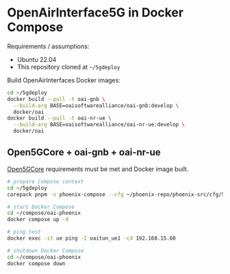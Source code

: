 # OpenAirInterface5G in Docker Compose

Requirements / assumptions:

* Ubuntu 22.04
* This repository cloned at `~/5gdeploy`

Build OpenAirInterfaces Docker images:

```bash
cd ~/5gdeploy
docker build --pull -t oai-gnb \
  --build-arg BASE=oaisoftwarealliance/oai-gnb:develop \
  docker/oai
docker build --pull -t oai-nr-ue \
  --build-arg BASE=oaisoftwarealliance/oai-nr-ue:develop \
  docker/oai
```

## Open5GCore + oai-gnb + oai-nr-ue

[Open5GCore](Open5GCore.md) requirements must be met and Docker image built.

```bash
# prepare Compose context
cd ~/5gdeploy
corepack pnpm -s phoenix-compose --cfg ~/phoenix-repo/phoenix-src/cfg/5g --out ~/compose/oai-phoenix --ran docker/oai/compose.phoenix.yml

# start Docker Compose
cd ~/compose/oai-phoenix
docker compose up -d

# ping test
docker exec -it ue ping -I oaitun_ue1 -c4 192.168.15.60

# shutdown Docker Compose
cd ~/compose/oai-phoenix
docker compose down
```
